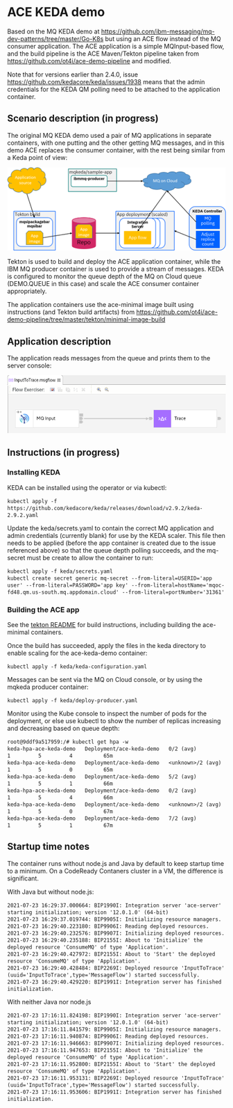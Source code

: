 # ACE KEDA demo

Based on the MQ KEDA demo at https://github.com/ibm-messaging/mq-dev-patterns/tree/master/Go-K8s but using
an ACE flow instead of the MQ consumer application. The ACE application is a simple MQInput-based flow, and
the build pipeline is the ACE Maven/Tekton pipeline taken from https://github.com/ot4i/ace-demo-pipeline 
and modified.

Note that for versions earlier than 2.4.0, issue https://github.com/kedacore/keda/issues/1938 means
that the admin credentials for the KEDA QM polling need to be attached to the application container.

## Scenario description (in progress)

The original MQ KEDA demo used a pair of MQ applications in separate containers, with one putting and
the other getting MQ messages, and in this demo ACE replaces the consumer container, with the rest being
similar from a Keda point of view:

![Demo overview](keda/ace-keda-demo-picture.png)

Tekton is used to build and deploy the ACE application container, while the IBM MQ producer container
is used to provide a stream of messages. KEDA is configured to monitor the queue depth of the MQ on Cloud
queue (DEMO.QUEUE in this case) and scale the ACE consumer container appropriately.

The application containers use the ace-minimal image built using instructions (and Tekton build
artifacts) from https://github.com/ot4i/ace-demo-pipeline/tree/master/tekton/minimal-image-build

## Application description

The application reads messages from the queue and prints them to the server console:

![Application overview](ConsumeMQ/input-to-trace-flow.png)


## Instructions (in progress)

### Installing KEDA

KEDA can be installed using the operator or via kubectl:
```
kubectl apply -f https://github.com/kedacore/keda/releases/download/v2.9.2/keda-2.9.2.yaml
```

Update the keda/secrets.yaml to contain the correct MQ application and admin credentials
(currently blank) for use by the KEDA scaler. This file then needs to be applied (before 
the app container is created due to the issue referenced above) so that the queue depth 
polling succeeds, and the mq-secret must be create to allow the container to run:

```
kubectl apply -f keda/secrets.yaml
kubectl create secret generic mq-secret --from-literal=USERID='app user' --from-literal=PASSWORD='app key' --from-literal=hostName='mqoc-fd48.qm.us-south.mq.appdomain.cloud' --from-literal=portNumber='31361'
```

### Building the ACE app

See the [tekton README](tekton/README.md) for build instructions, including building the
ace-minimal containers.

Once the build has succeeded, apply the files in the keda directory to enable scaling for
the ace-keda-demo container:
```
kubectl apply -f keda/keda-configuration.yaml
```

Messages can be sent via the MQ on Cloud console, or by using the mqkeda producer container:
```
kubectl apply -f keda/deploy-producer.yaml
```

Monitor using the Kube console to inspect the number of pods for the deployment, or else use 
kubectl to show the number of replicas increasing and decreasing based on queue depth:
```
root@9ddf9a517959:/# kubectl get hpa -w
keda-hpa-ace-keda-demo   Deployment/ace-keda-demo   0/2 (avg)           1         5         4          65m
keda-hpa-ace-keda-demo   Deployment/ace-keda-demo   <unknown>/2 (avg)   1         5         0          65m
keda-hpa-ace-keda-demo   Deployment/ace-keda-demo   5/2 (avg)           1         5         1          66m
keda-hpa-ace-keda-demo   Deployment/ace-keda-demo   0/2 (avg)           1         5         4          66m
keda-hpa-ace-keda-demo   Deployment/ace-keda-demo   <unknown>/2 (avg)   1         5         0          67m
keda-hpa-ace-keda-demo   Deployment/ace-keda-demo   7/2 (avg)           1         5         1          67m
```

## Startup time notes

The container runs without node.js and Java by default to keep startup time to a minimum. On a 
CodeReady Contaners cluster in a VM, the difference is significant.

With Java but without node.js:
```
2021-07-23 16:29:37.000664: BIP1990I: Integration server 'ace-server' starting initialization; version '12.0.1.0' (64-bit)
2021-07-23 16:29:37.019744: BIP9905I: Initializing resource managers.
2021-07-23 16:29:40.223180: BIP9906I: Reading deployed resources.
2021-07-23 16:29:40.232576: BIP9907I: Initializing deployed resources.
2021-07-23 16:29:40.235188: BIP2155I: About to 'Initialize' the deployed resource 'ConsumeMQ' of type 'Application'.
2021-07-23 16:29:40.427972: BIP2155I: About to 'Start' the deployed resource 'ConsumeMQ' of type 'Application'.
2021-07-23 16:29:40.428484: BIP2269I: Deployed resource 'InputToTrace' (uuid='InputToTrace',type='MessageFlow') started successfully.
2021-07-23 16:29:40.429220: BIP1991I: Integration server has finished initialization.
```

With neither Java nor node.js
```
2021-07-23 17:16:11.824198: BIP1990I: Integration server 'ace-server' starting initialization; version '12.0.1.0' (64-bit)
2021-07-23 17:16:11.841579: BIP9905I: Initializing resource managers.
2021-07-23 17:16:11.940874: BIP9906I: Reading deployed resources.
2021-07-23 17:16:11.946663: BIP9907I: Initializing deployed resources.
2021-07-23 17:16:11.947653: BIP2155I: About to 'Initialize' the deployed resource 'ConsumeMQ' of type 'Application'.
2021-07-23 17:16:11.952800: BIP2155I: About to 'Start' the deployed resource 'ConsumeMQ' of type 'Application'.
2021-07-23 17:16:11.953131: BIP2269I: Deployed resource 'InputToTrace' (uuid='InputToTrace',type='MessageFlow') started successfully.
2021-07-23 17:16:11.953606: BIP1991I: Integration server has finished initialization.
```
